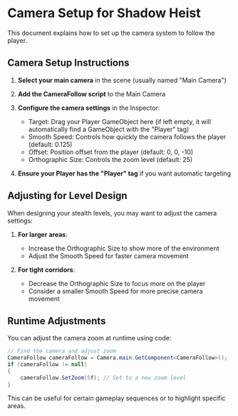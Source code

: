 # Camera Setup for Shadow Heist

This document explains how to set up the camera system to follow the player.

## Camera Setup Instructions

1. **Select your main camera** in the scene (usually named "Main Camera")

2. **Add the CameraFollow script** to the Main Camera

3. **Configure the camera settings** in the Inspector:
   - Target: Drag your Player GameObject here (if left empty, it will automatically find a GameObject with the "Player" tag)
   - Smooth Speed: Controls how quickly the camera follows the player (default: 0.125)
   - Offset: Position offset from the player (default: 0, 0, -10)
   - Orthographic Size: Controls the zoom level (default: 25)

4. **Ensure your Player has the "Player" tag** if you want automatic targeting

## Adjusting for Level Design

When designing your stealth levels, you may want to adjust the camera settings:

1. **For larger areas**:
   - Increase the Orthographic Size to show more of the environment
   - Adjust the Smooth Speed for faster camera movement

2. **For tight corridors**:
   - Decrease the Orthographic Size to focus more on the player
   - Consider a smaller Smooth Speed for more precise camera movement

## Runtime Adjustments

You can adjust the camera zoom at runtime using code:

```csharp
// Find the camera and adjust zoom
CameraFollow cameraFollow = Camera.main.GetComponent<CameraFollow>();
if (cameraFollow != null)
{
    cameraFollow.SetZoom(5f); // Set to a new zoom level
}
```

This can be useful for certain gameplay sequences or to highlight specific areas.
